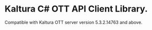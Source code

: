 # Kaltura C# OTT API Client Library.
Compatible with Kaltura OTT server version 5.3.2.14763 and above.

